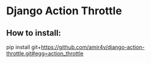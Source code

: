 # Django Action Throttle
## How to install:
pip install git+https://github.com/amir4v/django-action-throttle.git#egg=action_throttle
